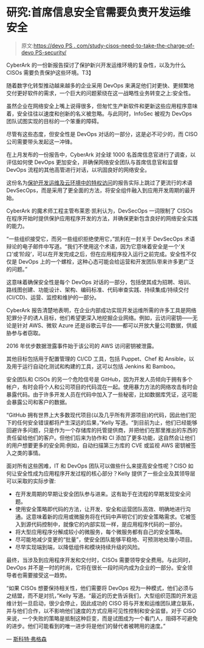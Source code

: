 # 研究:首席信息安全官需要负责开发运维安全

> 原文:[https://devo PS . com/study-cisos-need-to-take-the-charge-of-devo PS-security/](https://devops.com/study-cisos-need-to-take-charge-of-devops-security/)

CyberArk 的一份新报告探讨了保护新兴开发运维环境的复杂性，以及为什么 CISOs 需要负责保护这些环境。T3】

随着数字化转型推动越来越多的企业采用 DevOps 来满足他们对更快、更频繁地交付更好软件的需求，一个巨大的问题萦绕在这一战略性业务转变之上:安全性。

虽然企业在网络安全上嘴上说得很多，但匆忙生产新软件和更新这些应用程序意味着，安全往往以速度和创新的名义被忽略。与此同时，InfoSec 被视为 DevOps 团队试图实现的目标的一个笨重的障碍。

尽管有这些态度，但安全性是 DevOps 对话的一部分，这是必不可少的，而 CISO 公司需要带头发起这一冲锋。

在上月发布的一份报告中，CyberArk 对全球 1000 名首席信息官进行了调查，以评估如何使 DevOps 更加安全，并确保网络安全团队与首席信息官和监督 DevOps 流程的其他高管进行对话，以巩固良好的网络安全。

这份名为[保护开发运维及云环境中的特权访问](https://www.cyberark.com/cisoview/)的报告实际上跳过了更流行的术语 DevSecOps，而是采用了更全面的方法，将安全组件融入到应用开发周期的最开始。

CyberArk 的魔术师工程主管布莱恩·凯利认为，DevSecOps 一词限制了 CISOs 在程序开始时提供保护应用程序开发的方法，并确保更新包含良好的网络安全实践的能力。

“一些组织接受它，而另一些组织拒绝使用它，”凯利在一封关于 DevSecOps 术语辩论的电子邮件中写道。“我们不使用这个术语，因为它意味着安全是一个‘关口’或‘阶段’，可以在开发完成之后，但在应用程序投入运行之前完成。安全性不仅仅是 DevOps 上的一个螺栓，这种心态可能会给运营和开发团队带来许多更广泛的问题。”

这意味着确保安全性是每个 DevOps 对话的一部分，包括使其成为招聘、培训、路线图创建、功能设计、架构、编码标准、代码审查实践、持续集成/持续交付(CI/CD)、运营、监控和维护的一部分。

CyberArk 报告清楚地表明，在企业内部成功实现开发运维所需的许多工具是网络犯罪分子的诱人目标，他们希望更深入地挖掘企业网络。例如，云访问密钥——无论是针对 AWS、微软 Azure 还是谷歌云平台——都可以开放大量公司数据，供威胁参与者窃取。

2016 年优步数据泄露事件始于该公司的 AWS 访问密钥被泄露。

其他目标包括用于配置管理的 CI/CD 工具，包括 Puppet、Chef 和 Ansible，以及用于运行自动化测试和构建的工具，这可以包括 Jenkins 和 Bamboo。

安全团队和 CISOs 的另一个危险信号是 GitHub，因为开发人员倾向于拥有多个帐户，有时会将个人和公司项目的代码混在一起。使用暴力方法的网络攻击有时会暴露代码。由于许多开发人员在代码中加入了一些秘密，比如数据库凭证，这可能会暴露公司和客户的数据。

“GitHub 拥有世界上大多数现代项目(以及几乎所有开源项目)的代码，因此他们犯下的任何安全错误都将产生深远的后果，”Kelly 写道。“到目前为止，他们已经能够回避许多问题，只是作为一个存储库的托管提供商，并把他们在那里推出的东西的责任留给他们的客户。但他们后来为协作和 CI 添加了更多功能，这自然会让他们的用户想要更多的安全网:例如，自动扫描第三方库的 CVE 或监视 AWS 密钥被签入之类的事情。

面对所有这些困难，IT 和 DevOps 团队可以做些什么来提高安全性呢？CISO 如何让安全性成为应用程序开发过程的核心部分？Kelly 提供了一些企业及其领导层可以采取的实际步骤:

*   在开发周期的早期让安全团队参与进来。这有助于在流程的早期发现安全问题。
*   使用安全策略即代码的方法，让开发、安全和运营团队高效、明确地进行沟通。这意味着新的应用或微服务将在代码中声明它们的安全策略需求。它被签入到源代码控制中，就像它的内部实现一样，是应用程序代码的一部分。
*   将大型应用程序分解成较小的微服务，每个微服务都有自己的安全策略。
*   尽可能地减少变更的“批量”，使安全团队能够平稳地、可预测地处理小项目。
*   尽早实现端到端，以降低组件和模块持续升级的风险。

最终，当涉及到应用程序开发和交付时，CISOs 需要领导安全费用。与此同时，DevOps 并不是一时的时尚，它将在很长一段时间内成为企业的一部分。安全领导者也需要接受这一趋势。

“如果 CISOs 想要保持相关性，他们需要将 DevOps 视为一种模式，他们必须与之结盟，而不是对抗，”Kelly 写道。“最近的历史告诉我们，大型组织范围的开发运维计划一旦启动，很少会停止，因此成功的 CISO 将与开发和运维团队建立联系，并与他们合作，以不影响他们速度的方式应用可见性控制和安全监督。对于 CISO 来说，一个失败的策略是抵制这种巨变，而是试图成为一个看门人，阻碍不可避免的进步。他们可能看到的唯一进步将是他们的替代者被聘用的速度。”

— [斯科特·弗格森](https://devops.com/author/scott-ferguson/)
